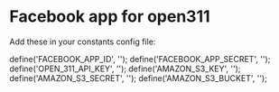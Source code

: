 Facebook app for open311
========================

Add these in your constants config file:

define('FACEBOOK_APP_ID', '');
define('FACEBOOK_APP_SECRET', '');
define('OPEN_311_API_KEY', '');
define('AMAZON_S3_KEY', '');
define('AMAZON_S3_SECRET', '');
define('AMAZON_S3_BUCKET', '');